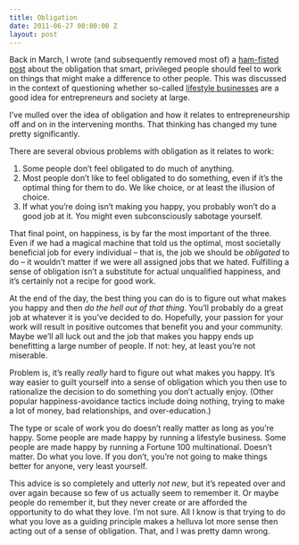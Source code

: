 ```yaml
---
title: Obligation
date: 2011-06-27 00:00:00 Z
layout: post
---
```





Back in March, I wrote (and subsequently removed most of) a [ham-fisted post](http://al3x.net/2011/03/18/not-a-waste.html) about the obligation that smart, privileged people should feel to work on things that might make a difference to other people. This was discussed in the context of questioning whether so-called [lifestyle businesses](http://en.wikipedia.org/wiki/Lifestyle_business) are a good idea for entrepreneurs and society at large.

I’ve mulled over the idea of obligation and how it relates to entrepreneurship off and on in the intervening months. That thinking has changed my tune pretty significantly.

There are several obvious problems with obligation as it relates to work:

1.  Some people don’t feel obligated to do much of anything.
2.  Most people don’t like to feel obligated to do something, even if it’s the optimal thing for them to do. We like choice, or at least the illusion of choice.
3.  If what you’re doing isn’t making you happy, you probably won’t do a good job at it. You might even subconsciously sabotage yourself.

That final point, on happiness, is by far the most important of the three. Even if we had a magical machine that told us the optimal, most societally beneficial job for every individual – that is, the job we should be *obligated* to do – it wouldn’t matter if we were all assigned jobs that we hated. Fulfilling a sense of obligation isn’t a substitute for actual unqualified happiness, and it’s certainly not a recipe for good work.

At the end of the day, the best thing you can do is to figure out what makes you happy and then *do the hell out of that thing*. You’ll probably do a great job at whatever it is you’ve decided to do. Hopefully, your passion for your work will result in positive outcomes that benefit you and your community. Maybe we’ll all luck out and the job that makes you happy ends up benefitting a large number of people. If not: hey, at least you’re not miserable.

Problem is, it’s really *really* hard to figure out what makes you happy. It’s way easier to guilt yourself into a sense of obligation which you then use to rationalize the decision to do something you don’t actually enjoy. (Other popular happiness-avoidance tactics include doing nothing, trying to make a lot of money, bad relationships, and over-education.)

The type or scale of work you do doesn’t really matter as long as you’re happy. Some people are made happy by running a lifestyle business. Some people are made happy by running a Fortune 100 multinational. Doesn’t matter. Do what you love. If you don’t, you’re not going to make things better for anyone, very least yourself.

This advice is so completely and utterly *not new*, but it’s repeated over and over again because so few of us actually seem to remember it. Or maybe people do remember it, but they never create or are afforded the opportunity to do what they love. I’m not sure. All I know is that trying to do what you love as a guiding principle makes a helluva lot more sense then acting out of a sense of obligation. That, and I was pretty damn wrong.
